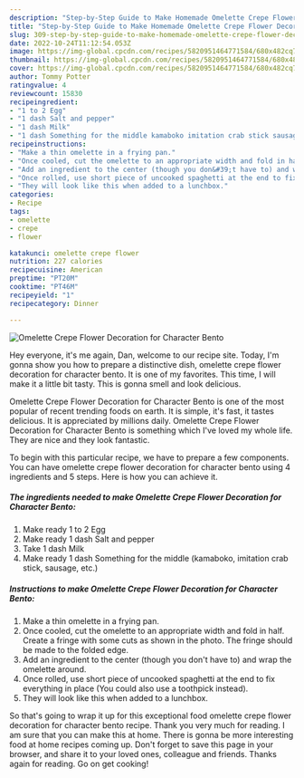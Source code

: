 ```yaml
---
description: "Step-by-Step Guide to Make Homemade Omelette Crepe Flower Decoration for Character Bento"
title: "Step-by-Step Guide to Make Homemade Omelette Crepe Flower Decoration for Character Bento"
slug: 309-step-by-step-guide-to-make-homemade-omelette-crepe-flower-decoration-for-character-bento
date: 2022-10-24T11:12:54.053Z
image: https://img-global.cpcdn.com/recipes/5820951464771584/680x482cq70/omelette-crepe-flower-decoration-for-character-bento-recipe-main-photo.jpg
thumbnail: https://img-global.cpcdn.com/recipes/5820951464771584/680x482cq70/omelette-crepe-flower-decoration-for-character-bento-recipe-main-photo.jpg
cover: https://img-global.cpcdn.com/recipes/5820951464771584/680x482cq70/omelette-crepe-flower-decoration-for-character-bento-recipe-main-photo.jpg
author: Tommy Potter
ratingvalue: 4
reviewcount: 15830
recipeingredient:
- "1 to 2 Egg"
- "1 dash Salt and pepper"
- "1 dash Milk"
- "1 dash Something for the middle kamaboko imitation crab stick sausage etc"
recipeinstructions:
- "Make a thin omelette in a frying pan."
- "Once cooled, cut the omelette to an appropriate width and fold in half. Create a fringe with some cuts as shown in the photo. The fringe should be made to the folded edge."
- "Add an ingredient to the center (though you don&#39;t have to) and wrap the omelette around."
- "Once rolled, use short piece of uncooked spaghetti at the end to fix everything in place (You could also use a toothpick instead)."
- "They will look like this when added to a lunchbox."
categories:
- Recipe
tags:
- omelette
- crepe
- flower

katakunci: omelette crepe flower 
nutrition: 227 calories
recipecuisine: American
preptime: "PT20M"
cooktime: "PT46M"
recipeyield: "1"
recipecategory: Dinner

---
```



![Omelette Crepe Flower Decoration for Character Bento](https://img-global.cpcdn.com/recipes/5820951464771584/680x482cq70/omelette-crepe-flower-decoration-for-character-bento-recipe-main-photo.jpg)

Hey everyone, it's me again, Dan, welcome to our recipe site. Today, I'm gonna show you how to prepare a distinctive dish, omelette crepe flower decoration for character bento. It is one of my favorites. This time, I will make it a little bit tasty. This is gonna smell and look delicious.

Omelette Crepe Flower Decoration for Character Bento is one of the most popular of recent trending foods on earth. It is simple, it's fast, it tastes delicious. It is appreciated by millions daily. Omelette Crepe Flower Decoration for Character Bento is something which I've loved my whole life. They are nice and they look fantastic.




To begin with this particular recipe, we have to prepare a few components. You can have omelette crepe flower decoration for character bento using 4 ingredients and 5 steps. Here is how you can achieve it.

<!--inarticleads1-->

##### The ingredients needed to make Omelette Crepe Flower Decoration for Character Bento:

1. Make ready 1 to 2 Egg
1. Make ready 1 dash Salt and pepper
1. Take 1 dash Milk
1. Make ready 1 dash Something for the middle (kamaboko, imitation crab stick, sausage, etc.)




<!--inarticleads2-->

##### Instructions to make Omelette Crepe Flower Decoration for Character Bento:

1. Make a thin omelette in a frying pan.
1. Once cooled, cut the omelette to an appropriate width and fold in half. Create a fringe with some cuts as shown in the photo. The fringe should be made to the folded edge.
1. Add an ingredient to the center (though you don&#39;t have to) and wrap the omelette around.
1. Once rolled, use short piece of uncooked spaghetti at the end to fix everything in place (You could also use a toothpick instead).
1. They will look like this when added to a lunchbox.




So that's going to wrap it up for this exceptional food omelette crepe flower decoration for character bento recipe. Thank you very much for reading. I am sure that you can make this at home. There is gonna be more interesting food at home recipes coming up. Don't forget to save this page in your browser, and share it to your loved ones, colleague and friends. Thanks again for reading. Go on get cooking!
